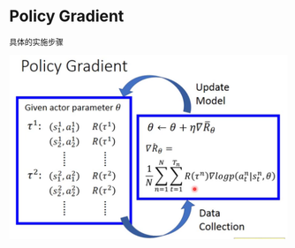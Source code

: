 # Policy Gradient

具体的实施步骤

<img src="images/image-20211202135620963.png" alt="image-20211202135620963" style="zoom:50%;" />

